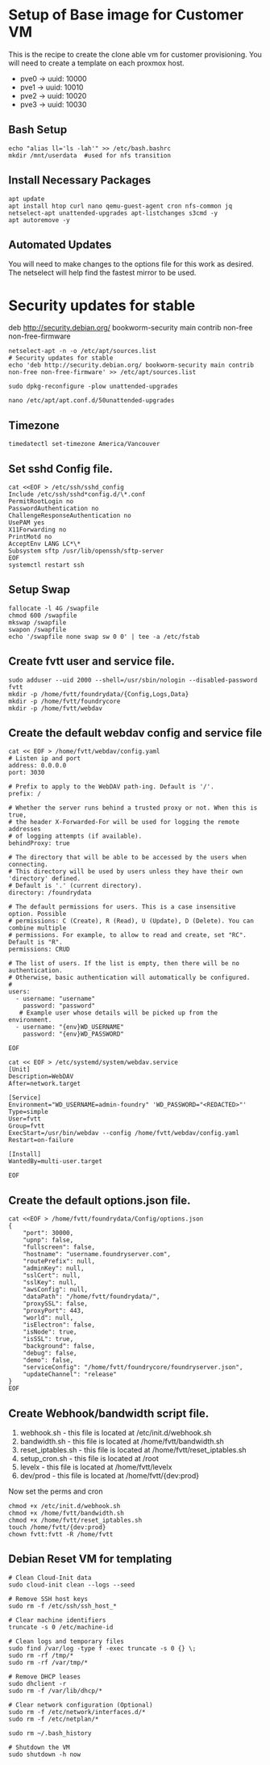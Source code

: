 # Setup of Base image for Customer VM

This is the recipe to create the clone able vm for customer provisioning. You will need to create a template on each proxmox host.

- pve0 -> uuid: 10000
- pve1 -> uuid: 10010
- pve2 -> uuid: 10020
- pve3 -> uuid: 10030

## Bash Setup

```
echo "alias ll='ls -lah'" >> /etc/bash.bashrc
mkdir /mnt/userdata  #used for nfs transition
```

## Install Necessary Packages

```
apt update
apt install htop curl nano qemu-guest-agent cron nfs-common jq netselect-apt unattended-upgrades apt-listchanges s3cmd -y
apt autoremove -y

```

## Automated Updates

You will need to make changes to the options file for this work as desired.
The netselect will help find the fastest mirror to be used.

# Security updates for stable

deb http://security.debian.org/ bookworm-security main contrib non-free non-free-firmware

```
netselect-apt -n -o /etc/apt/sources.list
# Security updates for stable
echo 'deb http://security.debian.org/ bookworm-security main contrib non-free non-free-firmware' >> /etc/apt/sources.list

sudo dpkg-reconfigure -plow unattended-upgrades

nano /etc/apt/apt.conf.d/50unattended-upgrades
```

## Timezone

```
timedatectl set-timezone America/Vancouver
```

## Set sshd Config file.

```
cat <<EOF > /etc/ssh/sshd_config
Include /etc/ssh/sshd*config.d/\*.conf
PermitRootLogin no
PasswordAuthentication no
ChallengeResponseAuthentication no
UsePAM yes
X11Forwarding no
PrintMotd no
AcceptEnv LANG LC*\*
Subsystem sftp /usr/lib/openssh/sftp-server
EOF
systemctl restart ssh
```

## Setup Swap

```
fallocate -l 4G /swapfile
chmod 600 /swapfile
mkswap /swapfile
swapon /swapfile
echo '/swapfile none swap sw 0 0' | tee -a /etc/fstab
```

## Create fvtt user and service file.

```
sudo adduser --uid 2000 --shell=/usr/sbin/nologin --disabled-password fvtt
mkdir -p /home/fvtt/foundrydata/{Config,Logs,Data}
mkdir -p /home/fvtt/foundrycore
mkdir -p /home/fvtt/webdav

```

## Create the default webdav config and service file

```
cat << EOF > /home/fvtt/webdav/config.yaml
# Listen ip and port
address: 0.0.0.0
port: 3030

# Prefix to apply to the WebDAV path-ing. Default is '/'.
prefix: /

# Whether the server runs behind a trusted proxy or not. When this is true,
# the header X-Forwarded-For will be used for logging the remote addresses
# of logging attempts (if available).
behindProxy: true

# The directory that will be able to be accessed by the users when connecting.
# This directory will be used by users unless they have their own 'directory' defined.
# Default is '.' (current directory).
directory: /foundrydata

# The default permissions for users. This is a case insensitive option. Possible
# permissions: C (Create), R (Read), U (Update), D (Delete). You can combine multiple
# permissions. For example, to allow to read and create, set "RC". Default is "R".
permissions: CRUD

# The list of users. If the list is empty, then there will be no authentication.
# Otherwise, basic authentication will automatically be configured.
#
users:
  - username: "username"
    password: "password"
   # Example user whose details will be picked up from the environment.
  - username: "{env}WD_USERNAME"
    password: "{env}WD_PASSWORD"

EOF
```

```
cat << EOF > /etc/systemd/system/webdav.service
[Unit]
Description=WebDAV
After=network.target

[Service]
Environment="WD_USERNAME=admin-foundry" 'WD_PASSWORD="<REDACTED>"'
Type=simple
User=fvtt
Group=fvtt
ExecStart=/usr/bin/webdav --config /home/fvtt/webdav/config.yaml
Restart=on-failure

[Install]
WantedBy=multi-user.target

EOF

```

## Create the default options.json file.

```
cat <<EOF > /home/fvtt/foundrydata/Config/options.json
{
    "port": 30000,
    "upnp": false,
    "fullscreen": false,
    "hostname": "username.foundryserver.com",
    "routePrefix": null,
    "adminKey": null,
    "sslCert": null,
    "sslKey": null,
    "awsConfig": null,
    "dataPath": "/home/fvtt/foundrydata/",
    "proxySSL": false,
    "proxyPort": 443,
    "world": null,
    "isElectron": false,
    "isNode": true,
    "isSSL": true,
    "background": false,
    "debug": false,
    "demo": false,
    "serviceConfig": "/home/fvtt/foundrycore/foundryserver.json",
    "updateChannel": "release"
}
EOF
```

## Create Webhook/bandwidth script file.

1. webhook.sh - this file is located at /etc/init.d/webhook.sh
2. bandwidth.sh - this file is located at /home/fvtt/bandwidth.sh
3. reset_iptables.sh - this file is located at /home/fvtt/reset_iptables.sh
4. setup_cron.sh - this file is located at /root
5. levelx - this file is located at /home/fvtt/levelx
6. dev/prod - this file is located at /home/fvtt/{dev:prod}

Now set the perms and cron

```
chmod +x /etc/init.d/webhook.sh
chmod +x /home/fvtt/bandwidth.sh
chmod +x /home/fvtt/reset_iptables.sh
touch /home/fvtt/{dev:prod}
chown fvtt:fvtt -R /home/fvtt
```

## Debian Reset VM for templating

```
# Clean Cloud-Init data
sudo cloud-init clean --logs --seed

# Remove SSH host keys
sudo rm -f /etc/ssh/ssh_host_*

# Clear machine identifiers
truncate -s 0 /etc/machine-id

# Clean logs and temporary files
sudo find /var/log -type f -exec truncate -s 0 {} \;
sudo rm -rf /tmp/*
sudo rm -rf /var/tmp/*

# Remove DHCP leases
sudo dhclient -r
sudo rm -f /var/lib/dhcp/*

# Clear network configuration (Optional)
sudo rm -f /etc/network/interfaces.d/*
sudo rm -f /etc/netplan/*

sudo rm ~/.bash_history

# Shutdown the VM
sudo shutdown -h now
```
